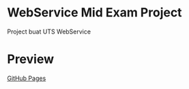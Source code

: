# WebService Mid Exam Project
Project buat UTS WebService

# Preview
[GitHub Pages](https://hrisz.github.io/FE_UTS_WebService/)